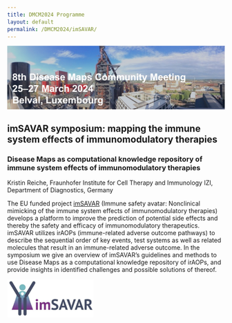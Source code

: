 ```yaml
---
title: DMCM2024 Programme
layout: default
permalink: /DMCM2024/imSAVAR/
---
```


<img src="/images/places/Belval08.jpg"/>

## imSAVAR symposium: mapping the immune system effects of immunomodulatory therapies

### Disease Maps as computational knowledge repository of immune system effects of immunomodulatory therapies

Kristin Reiche, Fraunhofer Institute for Cell Therapy and Immunology IZI, Department of Diagnostics, Germany

The EU funded project [imSAVAR](https://imsavar.eu/) (Immune safety avatar: Nonclinical mimicking of the immune system effects of immunomodulatory therapies) develops a platform to improve the prediction of potential side effects and thereby the safety and efficacy of immunomodulatory therapeutics. imSAVAR utilizes irAOPs (immune-related adverse outcome pathways) to describe the sequential order of key events, test systems as well as related molecules that result in an immune-related adverse outcome. In the symposium we give an overview of imSAVAR’s guidelines and methods to use Disease Maps as a computational knowledge repository of irAOPs, and provide insights in identified challenges and possible solutions of thereof. 

<img src="/images/logos/imsavar.jpg" width="200"/>
